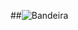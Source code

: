 ##![Bandeira](https://i.imgur.com/hxcMhBE.jpeg)

<!--
**Danilo-56/Danilo-56** é um repositório ✨ _special_ ✨ porque seu `README.md` (este arquivo) aparece no seu perfil do GitHub.

Aqui estão algumas ideias para você comprar:

- 🔭 Atualmente estou trabalhando em...
- 🌱 Atualmente estou aprendendo...
- 👯 Estou procurando colaborar em...
- 🤔 Estou procurando ajuda com...
- 💬 Pergunte-me sobre...
- 📫 Como entrar em contato amigo: ...
- 😄 Pronomes: ...
- ⚡ Curiosidade: ...
-->
